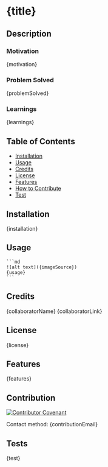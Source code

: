 # {title}

## Description

### Motivation
{motivation}

### Problem Solved
{problemSolved}

### Learnings
{learnings}


## Table of Contents

- [Installation](#installation)
- [Usage](#usage)
- [Credits](#credits)
- [License](#license)
- [Features](#features)
- [How to Contribute](#contribution)
- [Test](#tests)

## Installation

{installation}

## Usage

    ```md
    ![alt text]({imageSource})
    {usage}
    ```

## Credits

{collaboratorName}
{collaboratorLink}

## License

{license}

## Features

{features}

## Contribution

[![Contributor Covenant](https://img.shields.io/badge/Contributor%20Covenant-2.1-4baaaa.svg)](code_of_conduct.md)

Contact method: {contributionEmail}

## Tests

{test}
